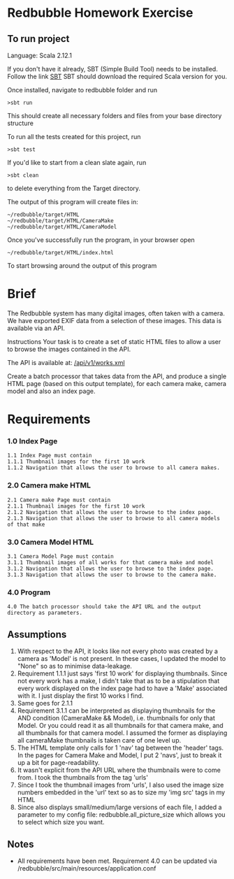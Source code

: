 # Redbubble Homework Exercise

## To run project
Language: Scala 2.12.1

If you don't have it already, SBT (Simple Build Tool) needs to be installed. Follow the link [SBT](http://www.scala-sbt.org/1.0/docs/Installing-sbt-on-Mac.html)
SBT should download the required Scala version for you.

Once installed, navigate to redbubble folder and run
 
    >sbt run
This should create all necessary folders and files from your base directory structure

To run all the tests created for this project, run 

    >sbt test
If you'd like to start from a clean slate again, run 

    >sbt clean 
to delete everything from the Target directory.

The output of this program will create files in:

    ~/redbubble/target/HTML
    ~/redbubble/target/HTML/CameraMake
    ~/redbubble/target/HTML/CameraModel
                
Once you've successfully run the program, in your browser open

    ~/redbubble/target/HTML/index.html
    
To start browsing around the output of this program

# Brief
The Redbubble system has many digital images, often taken with a camera. We have exported EXIF data from a selection of these images. This data is available via an API.

Instructions
Your task is to create a set of static HTML files to allow a user to browse the images contained in the API.

The API is available at: [/api/v1/works.xml](/api/v1/works.xml)

Create a batch processor that takes data from the API, and produce a single HTML page (based on this output template), for each camera make, camera model and also an index page.

# Requirements

### 1.0 Index Page

    1.1 Index Page must contain
    1.1.1 Thumbnail images for the first 10 work
    1.1.2 Navigation that allows the user to browse to all camera makes.
    
### 2.0 Camera make HTML

    2.1 Camera make Page must contain
    2.1.1 Thumbnail images for the first 10 work
    2.1.2 Navigation that allows the user to browse to the index page.
    2.1.3 Navigation that allows the user to browse to all camera models of that make
       
### 3.0 Camera Model HTML

    3.1 Camera Model Page must contain
    3.1.1 Thumbnail images of all works for that camera make and model
    3.1.2 Navigation that allows the user to browse to the index page.
    3.1.3 Navigation that allows the user to browse to the camera make.

### 4.0 Program 

    4.0 The batch processor should take the API URL and the output directory as parameters.

## Assumptions

1. With respect to the API, it looks like not every photo was created by a camera as 'Model' is not present. In these cases, I updated the model to "None" so as to minimise data-leakage.
2. Requirement 1.1.1 just says 'first 10 work' for displaying thumbnails. Since not every work has a make, I didn't take that as to be a stipulation that every work displayed on the index page had to have a 'Make' associated with it. I just display the first 10 works I find.
3. Same goes for 2.1.1
4. Requirement 3.1.1 can be interpreted as displaying thumbnails for the AND condition (CameraMake && Model), i.e. thumbnails for only that Model. Or you could read it as all thumbnails for that camera make, and all thumbnails for that camera model. I assumed the former as displaying all cameraMake thumbnails is taken care of one level up.
5. The HTML template only calls for 1 'nav' tag between the 'header' tags. In the pages for Camera Make and Model, I put 2 'navs', just to break it up a bit for page-readability.
6. It wasn't explicit from the API URL where the thumbnails were to come from. I took the thumbnails from the tag 'urls'
7. Since I took the thumbnail images from 'urls', I also used the image size numbers embedded in the 'url' text so as to size my 'img src' tags in my HTML
8. Since <urls> also displays small/medium/large versions of each file, I added a parameter to my config file: redbubble.all_picture_size which allows you to select which size you want.

## Notes
 - All requirements have been met. Requirement 4.0 can be updated via /redbubble/src/main/resources/application.conf
